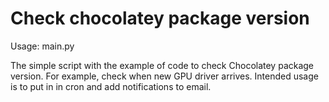 # Check chocolatey package version

Usage: main.py

The simple script with the example of code to check Chocolatey package version.
For example, check when new GPU driver arrives.
Intended usage is to put in in cron and add notifications to email.
